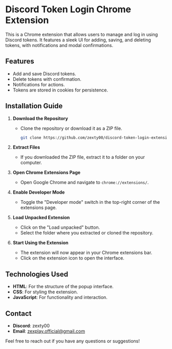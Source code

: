 # Discord Token Login Chrome Extension

This is a Chrome extension that allows users to manage and log in using Discord tokens. It features a sleek UI for adding, saving, and deleting tokens, with notifications and modal confirmations.

## Features
- Add and save Discord tokens.
- Delete tokens with confirmation.
- Notifications for actions.
- Tokens are stored in cookies for persistence.

## Installation Guide

1. **Download the Repository**
   - Clone the repository or download it as a ZIP file.
     ```bash
     git clone https://github.com/zexty00/discord-token-login-extension.git
     ```

2. **Extract Files**
   - If you downloaded the ZIP file, extract it to a folder on your computer.

3. **Open Chrome Extensions Page**
   - Open Google Chrome and navigate to `chrome://extensions/`.

4. **Enable Developer Mode**
   - Toggle the "Developer mode" switch in the top-right corner of the extensions page.

5. **Load Unpacked Extension**
   - Click on the "Load unpacked" button.
   - Select the folder where you extracted or cloned the repository.

6. **Start Using the Extension**
   - The extension will now appear in your Chrome extensions bar.
   - Click on the extension icon to open the interface.

## Technologies Used
- **HTML**: For the structure of the popup interface.
- **CSS**: For styling the extension.
- **JavaScript**: For functionality and interaction.

## Contact
- **Discord**: zexty00
- **Email**: zexplay.official@gmail.com

Feel free to reach out if you have any questions or suggestions!
